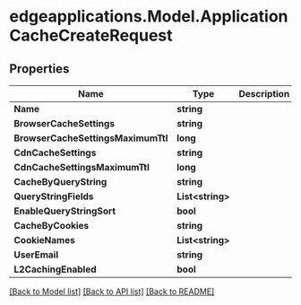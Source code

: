 # edgeapplications.Model.ApplicationCacheCreateRequest

## Properties

Name | Type | Description | Notes
------------ | ------------- | ------------- | -------------
**Name** | **string** |  | 
**BrowserCacheSettings** | **string** |  | [optional] 
**BrowserCacheSettingsMaximumTtl** | **long** |  | [optional] 
**CdnCacheSettings** | **string** |  | [optional] 
**CdnCacheSettingsMaximumTtl** | **long** |  | [optional] 
**CacheByQueryString** | **string** |  | [optional] 
**QueryStringFields** | **List&lt;string&gt;** |  | [optional] 
**EnableQueryStringSort** | **bool** |  | [optional] 
**CacheByCookies** | **string** |  | [optional] 
**CookieNames** | **List&lt;string&gt;** |  | [optional] 
**UserEmail** | **string** |  | [optional] 
**L2CachingEnabled** | **bool** |  | [optional] 

[[Back to Model list]](../README.md#documentation-for-models) [[Back to API list]](../README.md#documentation-for-api-endpoints) [[Back to README]](../README.md)

